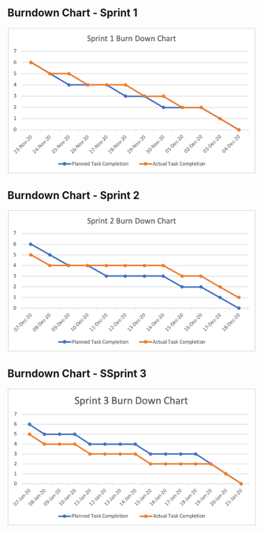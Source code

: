 ## Burndown Chart - Sprint 1
![alt text](https://github.com/ObiekweAgbu/Enterprise-Systems-Development/blob/main/SmartCare%20CW/burndownchart-sprint1.png)

## Burndown Chart - Sprint 2
![alt text](https://github.com/ObiekweAgbu/Enterprise-Systems-Development/blob/main/SmartCare%20CW/updated%20image%20burndown%20chart%20sprint%202.png)

## Burndown Chart - SSprint 3
![alt text](https://github.com/ObiekweAgbu/Enterprise-Systems-Development/blob/main/SmartCare%20CW/sprint3-burndownchart.png)
